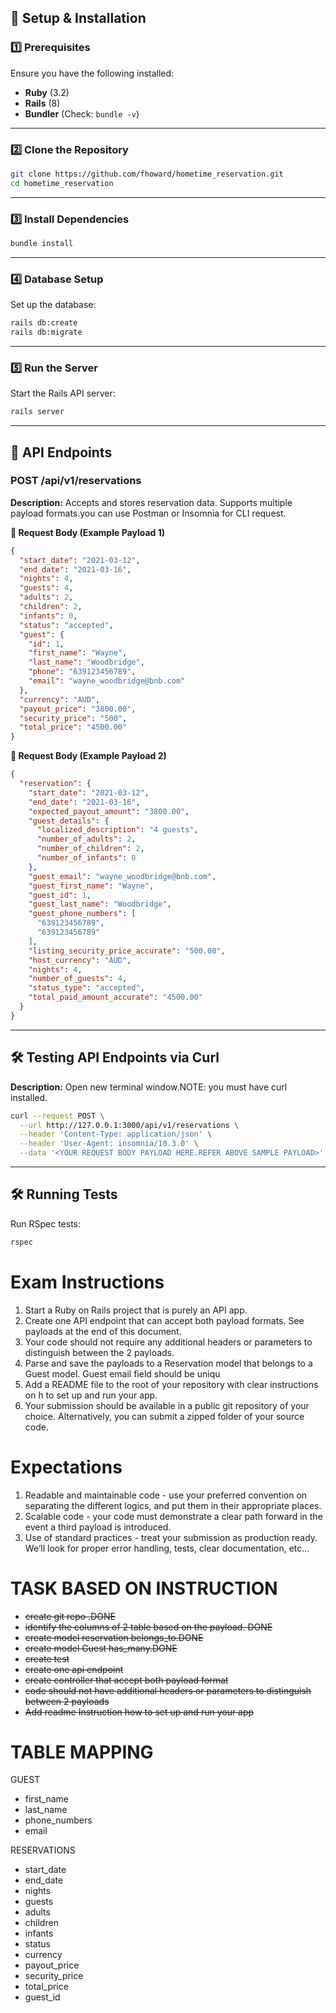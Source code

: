 ## 🚀 **Setup & Installation**  

### **1️⃣ Prerequisites**  
Ensure you have the following installed:  
- **Ruby** (3.2)  
- **Rails** (8)  
- **Bundler** (Check: `bundle -v`)  

---

### **2️⃣ Clone the Repository**  
```sh
git clone https://github.com/fhoward/hometime_reservation.git
cd hometime_reservation
```

---

### **3️⃣ Install Dependencies**  
```sh
bundle install
```

---

### **4️⃣ Database Setup**  
Set up the database:  
```sh
rails db:create
rails db:migrate
```

---

### **5️⃣ Run the Server**  
Start the Rails API server:  
```sh
rails server
```
---

## 📌 **API Endpoints**  

### **POST /api/v1/reservations**  
**Description:** Accepts and stores reservation data. Supports multiple payload formats.you can use Postman or Insomnia for CLI request.  

**📌 Request Body (Example Payload 1)**  
```json
{
  "start_date": "2021-03-12",
  "end_date": "2021-03-16",
  "nights": 4,
  "guests": 4,
  "adults": 2,
  "children": 2,
  "infants": 0,
  "status": "accepted",
  "guest": {
    "id": 1,
    "first_name": "Wayne",
    "last_name": "Woodbridge",
    "phone": "639123456789",
    "email": "wayne_woodbridge@bnb.com"
  },
  "currency": "AUD",
  "payout_price": "3800.00",
  "security_price": "500",
  "total_price": "4500.00"
}
```

**📌 Request Body (Example Payload 2)**  
```json
{
  "reservation": {
    "start_date": "2021-03-12",
    "end_date": "2021-03-16",
    "expected_payout_amount": "3800.00",
    "guest_details": {
      "localized_description": "4 guests",
      "number_of_adults": 2,
      "number_of_children": 2,
      "number_of_infants": 0
    },
    "guest_email": "wayne_woodbridge@bnb.com",
    "guest_first_name": "Wayne",
    "guest_id": 1,
    "guest_last_name": "Woodbridge",
    "guest_phone_numbers": [
      "639123456789",
      "639123456789"
    ],
    "listing_security_price_accurate": "500.00",
    "host_currency": "AUD",
    "nights": 4,
    "number_of_guests": 4,
    "status_type": "accepted",
    "total_paid_amount_accurate": "4500.00"
  }
}
```

---
## 🛠 **Testing API Endpoints via Curl**
**Description:** Open new terminal window.NOTE: you must have curl installed.

```sh
curl --request POST \
  --url http://127.0.0.1:3000/api/v1/reservations \
  --header 'Content-Type: application/json' \
  --header 'User-Agent: insomnia/10.3.0' \
  --data '<YOUR REQUEST BODY PAYLOAD HERE.REFER ABOVE SAMPLE PAYLOAD>'
``` 

---
## 🛠 **Running Tests**  
Run RSpec tests:  
```sh
rspec
```

# Exam Instructions

1. Start a Ruby on Rails project that is purely an API app.
2. Create one API endpoint that can accept both payload formats. See payloads
at the end of this document.
3. Your code should not require any additional headers or parameters to
distinguish between the 2 payloads.
4. Parse and save the payloads to a Reservation model that belongs to a Guest
model. Guest email field should be uniqu
5. Add a README file to the root of your repository with clear instructions on h
to set up and run your app.
6. Your submission should be available in a public git repository of your choice.
Alternatively, you can submit a zipped folder of your source code.

# Expectations
1. Readable and maintainable code - use your preferred convention on
separating the different logics, and put them in their appropriate places.
2. Scalable code - your code must demonstrate a clear path forward in the event
a third payload is introduced.
3. Use of standard practices - treat your submission as production ready. We’ll
look for proper error handling, tests, clear documentation, etc...


# TASK BASED ON INSTRUCTION
- ~~create git repo .DONE~~
- ~~identify the columns of 2 table based on the payload. DONE~~
- ~~create model reservation belongs_to.DONE~~
- ~~create model Guest has_many.DONE~~
- ~~create test~~ 
- ~~create one api endpoint~~
- ~~create controller that accept both payload format~~
- ~~code should not have additional headers or parameters to distinguish between 2 payloads~~
- ~~Add readme Instruction how to set up and run your app~~

# TABLE MAPPING

GUEST
 - first_name
 - last_name
 - phone_numbers
 - email

RESERVATIONS
 - start_date
 - end_date
 - nights
 - guests
 - adults
 - children
 - infants
 - status
 - currency
 - payout_price
 - security_price
 - total_price
 - guest_id
